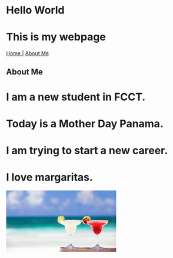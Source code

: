 # Hello World
# This is my webpage

<a href="index.html"> Home </a> | <a href="about.html"> About Me </a>

## About Me

# I am a new student in FCCT.

# Today is a Mother Day Panama.

# I am trying to start a new career.

# I love margaritas.

<img src="images.jfif">


















